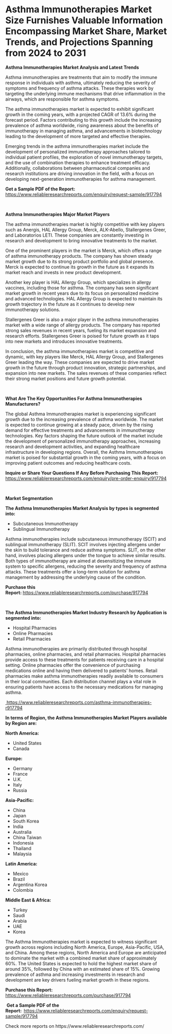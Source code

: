 <p><h1>Asthma Immunotherapies Market Size Furnishes Valuable Information Encompassing Market Share, Market Trends, and Projections Spanning from 2024 to 2031</h1></p><p><strong>Asthma Immunotherapies Market Analysis and Latest Trends</strong></p>
<p><p>Asthma immunotherapies are treatments that aim to modify the immune response in individuals with asthma, ultimately reducing the severity of symptoms and frequency of asthma attacks. These therapies work by targeting the underlying immune mechanisms that drive inflammation in the airways, which are responsible for asthma symptoms.</p><p>The asthma immunotherapies market is expected to exhibit significant growth in the coming years, with a projected CAGR of 13.6% during the forecast period. Factors contributing to this growth include the increasing prevalence of asthma worldwide, rising awareness about the benefits of immunotherapy in managing asthma, and advancements in biotechnology leading to the development of more targeted and effective therapies.</p><p>Emerging trends in the asthma immunotherapies market include the development of personalized immunotherapy approaches tailored to individual patient profiles, the exploration of novel immunotherapy targets, and the use of combination therapies to enhance treatment efficacy. Additionally, collaborations between pharmaceutical companies and research institutions are driving innovation in the field, with a focus on developing next-generation immunotherapies for asthma management.</p></p>
<p><strong>Get a Sample PDF of the Report:&nbsp;</strong> <a href="https://www.reliableresearchreports.com/enquiry/request-sample/917794">https://www.reliableresearchreports.com/enquiry/request-sample/917794</a></p>
<p>&nbsp;</p>
<p><strong>Asthma Immunotherapies Major Market Players</strong></p>
<p><p>The asthma immunotherapies market is highly competitive with key players such as Anergis, HAL Allergy Group, Merck, ALK-Abello, Stallergenes Greer, and Laboratorios LETI. These companies are constantly investing in research and development to bring innovative treatments to the market.</p><p>One of the prominent players in the market is Merck, which offers a range of asthma immunotherapy products. The company has shown steady market growth due to its strong product portfolio and global presence. Merck is expected to continue its growth in the future as it expands its market reach and invests in new product development.</p><p>Another key player is HAL Allergy Group, which specializes in allergy vaccines, including those for asthma. The company has seen significant market growth in recent years due to its focus on personalized medicine and advanced technologies. HAL Allergy Group is expected to maintain its growth trajectory in the future as it continues to develop new immunotherapy solutions.</p><p>Stallergenes Greer is also a major player in the asthma immunotherapies market with a wide range of allergy products. The company has reported strong sales revenues in recent years, fueling its market expansion and research efforts. Stallergenes Greer is poised for future growth as it taps into new markets and introduces innovative treatments.</p><p>In conclusion, the asthma immunotherapies market is competitive and dynamic, with key players like Merck, HAL Allergy Group, and Stallergenes Greer leading the way. These companies are expected to drive market growth in the future through product innovation, strategic partnerships, and expansion into new markets. The sales revenues of these companies reflect their strong market positions and future growth potential.</p></p>
<p>&nbsp;</p>
<p><strong>What Are The Key Opportunities For Asthma Immunotherapies Manufacturers?</strong></p>
<p><p>The global Asthma Immunotherapies market is experiencing significant growth due to the increasing prevalence of asthma worldwide. The market is expected to continue growing at a steady pace, driven by the rising demand for effective treatments and advancements in immunotherapy technologies. Key factors shaping the future outlook of the market include the development of personalized immunotherapy approaches, increasing research and development activities, and expanding healthcare infrastructure in developing regions. Overall, the Asthma Immunotherapies market is poised for substantial growth in the coming years, with a focus on improving patient outcomes and reducing healthcare costs.</p></p>
<p><strong>Inquire or Share Your Questions If Any Before Purchasing This Report:</strong> <a href="https://www.reliableresearchreports.com/enquiry/pre-order-enquiry/917794">https://www.reliableresearchreports.com/enquiry/pre-order-enquiry/917794</a></p>
<p>&nbsp;</p>
<p><strong>Market Segmentation</strong></p>
<p><strong>The Asthma Immunotherapies Market Analysis by types is segmented into:</strong></p>
<p><ul><li>Subcutaneous Immunotherapy</li><li>Sublingual Immunotherapy</li></ul></p>
<p><p>Asthma immunotherapies include subcutaneous immunotherapy (SCIT) and sublingual immunotherapy (SLIT). SCIT involves injecting allergens under the skin to build tolerance and reduce asthma symptoms. SLIT, on the other hand, involves placing allergens under the tongue to achieve similar results. Both types of immunotherapy are aimed at desensitizing the immune system to specific allergens, reducing the severity and frequency of asthma attacks. These treatments offer a long-term solution for asthma management by addressing the underlying cause of the condition.</p></p>
<p><strong>Purchase this Report:&nbsp;</strong><a href="https://www.reliableresearchreports.com/purchase/917794">https://www.reliableresearchreports.com/purchase/917794</a></p>
<p>&nbsp;</p>
<p><strong>The Asthma Immunotherapies Market Industry Research by Application is segmented into:</strong></p>
<p><ul><li>Hospital Pharmacies</li><li>Online Pharmacies</li><li>Retail Pharmacies</li></ul></p>
<p><p>Asthma immunotherapies are primarily distributed through hospital pharmacies, online pharmacies, and retail pharmacies. Hospital pharmacies provide access to these treatments for patients receiving care in a hospital setting. Online pharmacies offer the convenience of purchasing medications online and having them delivered to patients' homes. Retail pharmacies make asthma immunotherapies readily available to consumers in their local communities. Each distribution channel plays a vital role in ensuring patients have access to the necessary medications for managing asthma.</p></p>
<p><a href="https://www.reliableresearchreports.com/asthma-immunotherapies-r917794">&nbsp;https://www.reliableresearchreports.com/asthma-immunotherapies-r917794</a></p>
<p><strong>In terms of Region, the Asthma Immunotherapies Market Players available by Region are:</strong></p>
<p>
    <p> <strong> North America: </strong>
        <ul>
            <li>United States</li>
            <li>Canada</li>
        </ul>
        </p> 
    <p> <strong> Europe: </strong>
        <ul>
            <li>Germany</li>
            <li>France</li>
            <li>U.K.</li>
            <li>Italy</li>
            <li>Russia</li>
        </ul>
        </p> 
    <p> <strong> Asia-Pacific: </strong>
        <ul>
            <li>China</li>
            <li>Japan</li>
            <li>South Korea</li>
            <li>India</li>
            <li>Australia</li>
            <li>China Taiwan</li>
            <li>Indonesia</li>
            <li>Thailand</li>
            <li>Malaysia</li>
        </ul>
        </p> 
    <p> <strong> Latin America: </strong>
        <ul>
            <li>Mexico</li>
            <li>Brazil</li>
            <li>Argentina Korea</li>
            <li>Colombia</li>
        </ul>
        </p> 
    <p> <strong> Middle East & Africa: </strong>
        <ul>
            <li>Turkey</li>
            <li>Saudi</li>
            <li>Arabia</li>
            <li>UAE</li>
            <li>Korea</li>
        </ul>
    </p>
    </p>
<p><p>The Asthma Immunotherapies market is expected to witness significant growth across regions including North America, Europe, Asia-Pacific, USA, and China. Among these regions, North America and Europe are anticipated to dominate the market with a combined market share of approximately 60%. The United States is expected to hold the highest market share of around 35%, followed by China with an estimated share of 15%. Growing prevalence of asthma and increasing investments in research and development are key drivers fueling market growth in these regions.</p></p>
<p><strong>Purchase this Report: </strong><a href="https://www.reliableresearchreports.com/purchase/917794">https://www.reliableresearchreports.com/purchase/917794</a></p>
<p>&nbsp;<strong>Get a Sample PDF of the Report:&nbsp;&nbsp;</strong><a href="https://www.reliableresearchreports.com/enquiry/request-sample/917794">https://www.reliableresearchreports.com/enquiry/request-sample/917794</a></p>
<p><strong></strong></p>
<p>Check more reports on https://www.reliableresearchreports.com/</p>